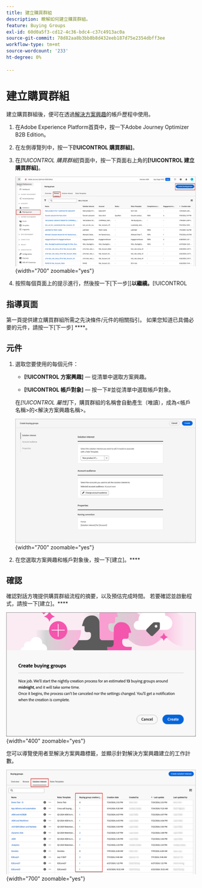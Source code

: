 ```yaml
---
title: 建立購買群組
description: 瞭解如何建立購買群組。
feature: Buying Groups
exl-id: 60d0a5f3-cd12-4c36-bdc4-c37c4913ac0a
source-git-commit: 78d82aa8b3bb8b8d432eeb187d75e2354dbff3ee
workflow-type: tm+mt
source-wordcount: '233'
ht-degree: 0%

---
```



# 建立購買群組

建立購買群組後，便可在透過[解決方案興趣](./solution-interests.md)的帳戶歷程中使用。

1. 在Adobe Experience Platform首頁中，按一下Adobe Journey Optimizer B2B Edition。

1. 在左側導覽列中，按一下&#x200B;**[!UICONTROL 購買群組]**。

1. 在&#x200B;_[!UICONTROL 購買群組]_&#x200B;頁面中，按一下頁面右上角的&#x200B;**[!UICONTROL 建立購買群組]**。

   ![按一下「建立購買群組」](./assets/buying-groups-create.png){width="700" zoomable="yes"}

1. 按照每個頁面上的提示進行，然後按一下[下一步]]**以繼續。**[!UICONTROL 

## 指導頁面

第一頁提供建立購買群組所需之先決條件/元件的相關指引。 如果您知道已具備必要的元件，請按一下[下一步] ****。

## 元件

1. 選取您要使用的每個元件：

   * **[!UICONTROL 方案興趣]** — 從清單中選取方案興趣。

   * **[!UICONTROL 帳戶對象]** — 按一下#並從清單中選取帳戶對象。

   在&#x200B;_[!UICONTROL 屬性]_&#x200B;下，購買群組的名稱會自動產生（唯讀），成為&lt;帳戶名稱>的&lt;解決方案興趣名稱>。

   ![按一下「建立購買群組」](./assets/buying-groups-create-components.png){width="700" zoomable="yes"}

1. 在您選取方案興趣和帳戶對象後，按一下[建立]。****

## 確認

確認對話方塊提供購買群組流程的摘要，以及預估完成時間。 若要確認並啟動程式，請按一下[建立]。****

![建立購買群組確認對話方塊](./assets/buying-groups-create-confirm.png){width="400" zoomable="yes"}

您可以導覽使用者至解決方案興趣標籤，並顯示針對解決方案興趣建立的工作計數。

![按一下「建立購買群組」](./assets/solution-interest-buying-group-jobs.png){width="700" zoomable="yes"}

<!-- Other buying group activities:

Member of buying group.
Assign a member of the buying group.
Remove a member of the buying group. -->
